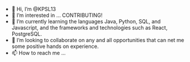 - 👋 Hi, I’m @KPSL13
- 👀 I’m interested in ... CONTRIBUTING!
- 🌱 I’m currently learning the languages Java, Python, SQL, and Javascript, and the frameworks and technologies such as React, PostgreSQL.
- 💞️ I’m looking to collaborate on any and all opportunities that can net me some positive hands on experience.
- 📫 How to reach me ... 

<!---
KPSL13/KPSL13 is a ✨ special ✨ repository because its `README.md` (this file) appears on your GitHub profile.
You can click the Preview link to take a look at your changes.
--->
